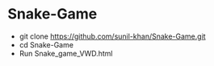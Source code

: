 # Snake-Game
+ git clone https://github.com/sunil-khan/Snake-Game.git
+ cd Snake-Game
+ Run Snake_game_VWD.html
